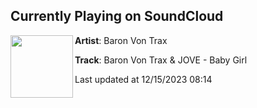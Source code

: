 ## Currently Playing on SoundCloud

[<img align="left" width="100" src="https://i1.sndcdn.com/artworks-R1UMgCissOdjsFNW-astnVg-t500x500.jpg">](https://soundcloud.com/gidi-segal/baron-von-trax-x-jove-baby-girl)

**Artist**: Baron Von Trax 

**Track**: Baron Von Trax & JOVE - Baby Girl

Last updated at 12/15/2023 08:14
